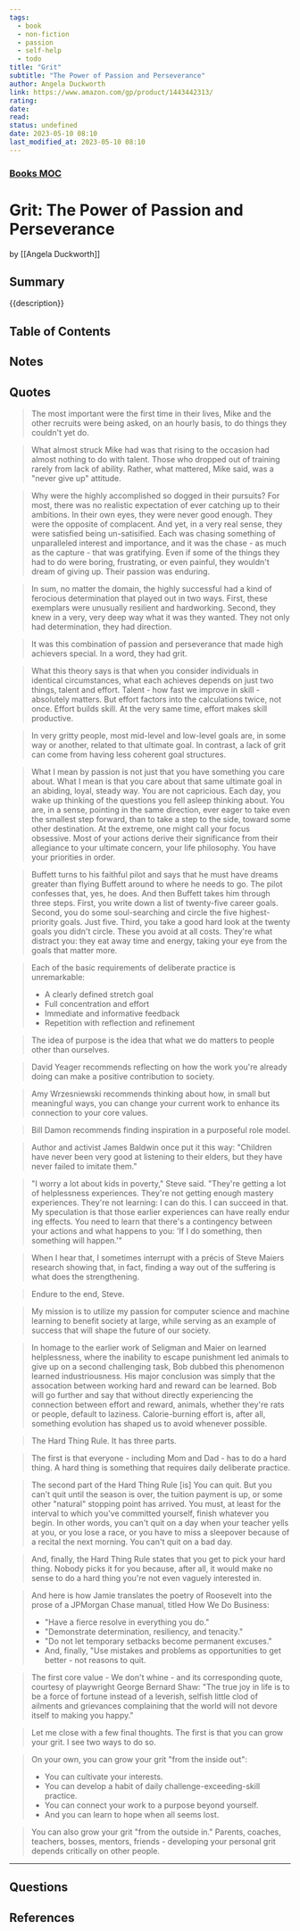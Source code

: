 ```yaml
---
tags:
  - book
  - non-fiction
  - passion
  - self-help
  - todo
title: "Grit"
subtitle: "The Power of Passion and Perseverance"
author: Angela Duckworth
link: https://www.amazon.com/gp/product/1443442313/
rating:
date:
read:
status: undefined
date: 2023-05-10 08:10
last_modified_at: 2023-05-10 08:10
---
```


### [Books MOC](Books%20MOC.md)

# Grit: The Power of Passion and Perseverance

by [[Angela Duckworth]]

## Summary

<!-- No more than a couple paragraphs summarizing this BOOK -->

{{description}}

## Table of Contents

## <!--Link to table of contents (TOC) -->

## Notes

## <!-- The main content of my thoughts really -->

## Quotes

> The most important were the first time in their lives,
> Mike and the other recruits were being asked, on an hourly basis, to do things they couldn't yet do.

> What almost struck Mike had was that rising to the occasion had almost nothing to do with talent.
> Those who dropped out of training rarely from lack of ability.
> Rather, what mattered, Mike said, was a "never give up" attitude.

> Why were the highly accomplished so dogged in their pursuits?
> For most, there was no realistic expectation of ever catching up to their ambitions.
> In their own eyes, they were never good enough. They were the opposite of complacent.
> And yet, in a very real sense, they were satisfied being un-satisified.
> Each was chasing something of unparalleled interest and importance,
> and it was the chase - as much as the capture - that was gratifying.
> Even if some of the things they had to do were boring, frustrating, or even painful,
> they wouldn't dream of giving up.
> Their passion was enduring.

> In sum, no matter the domain, the highly successful had a kind of ferocious determination that played out in two ways.
> First, these exemplars were unusually resilient and hardworking.
> Second, they knew in a very, very deep way what it was they wanted.
> They not only had determination, they had direction.

> It was this combination of passion and perseverance that made high achievers special. In a word, they had grit.

> What this theory says is that when you consider individuals in identical circumstances,
> what each achieves depends on just two things, talent and effort.
> Talent - how fast we improve in skill - absolutely matters.
> But effort factors into the calculations twice, not once. Effort builds skill.
> At the very same time, effort makes skill productive.

> In very gritty people, most mid-level and low-level goals are,
> in some way or another, related to that ultimate goal.
> In contrast, a lack of grit can come from having less coherent goal structures.

> What I mean by passion is not just that you have something you care about.
> What I mean is that you care about that same ultimate goal in an abiding, loyal, steady way. You are not capricious.
> Each day, you wake up thinking of the questions you fell asleep thinking about.
> You are, in a sense, pointing in the same direction,
> ever eager to take even the smallest step forward, than to take a step to the side,
> toward some other destination.
> At the extreme, one might call your focus obsessive.
> Most of your actions derive their significance from their allegiance to your ultimate concern, your life philosophy.
> You have your priorities in order.

> Buffett turns to his faithful pilot and says that he must have dreams
> greater than flying Buffett around to where he needs to go. The pilot confesses that, yes, he does.
> And then Buffett takes him through three steps. First, you write down a list of twenty-five career goals.
> Second, you do some soul-searching and circle the five highest-priority goals. Just five.
> Third, you take a good hard look at the twenty goals you didn't circle. These you avoid at all costs.
> They're what distract you: they eat away time and energy, taking your eye from the goals that matter more.

> Each of the basic requirements of deliberate practice is unremarkable:
>
> - A clearly defined stretch goal
> - Full concentration and effort
> - Immediate and informative feedback
> - Repetition with reflection and refinement

> The idea of purpose is the idea that what we do matters to people other than ourselves.

> David Yeager recommends reflecting on how the work you're already doing can make a positive contribution to society.

> Amy Wrzesniewski recommends thinking about how, in small but meaningful ways,
> you can change your current work to enhance its connection to your core values.

> Bill Damon recommends finding inspiration in a purposeful role model.

> Author and activist James Baldwin once put it this way:
> "Children have never been very good at listening to their elders, but they have never failed to imitate them."

> "I worry a lot about kids in poverty," Steve said.
> "They're getting a lot of helplessness experiences. They're not getting enough mastery experiences.
> They're not learning: I can do this. I can succeed in that.
> My speculation is that those earlier experiences can have really endur ing effects.
> You need to learn that there's a contingency between your actions and what happens to you:
> 'If I do something, then something will happen.'"

> When I hear that, I sometimes interrupt with a précis of Steve Maiers research showing that,
> in fact, finding a way out of the suffering is what does the strengthening.

> Endure to the end, Steve.

> My mission is to utilize my passion for computer science and machine learning to benefit society at large,
> while serving as an example of success that will shape the future of our society.

> In homage to the earlier work of Seligman and Maier on learned helplessness,
> where the inability to escape punishment led animals to give up on a second challenging task,
> Bob dubbed this phenomenon learned industriousness.
> His major conclusion was simply that the assocation between working hard and reward can be learned.
> Bob will go further and say that without directly experiencing the connection between effort and reward,
> animals, whether they're rats or people, default to laziness.
> Calorie-burning effort is, after all, something evolution has shaped us to avoid whenever possible.

> The Hard Thing Rule. It has three parts.

> The first is that everyone - including Mom and Dad - has to do a hard thing.
> A hard thing is something that requires daily deliberate practice.

> The second part of the Hard Thing Rule \[is\] You can quit.
> But you can't quit until the season is over, the tuition payment is up,
> or some other "natural" stopping point has arrived.
> You must, at least for the interval to which you've committed yourself, finish whatever you begin.
> In other words, you can't quit on a day when your teacher yells at you, or you lose a race,
> or you have to miss a sleepover because of a recital the next morning.
> You can't quit on a bad day.

> And, finally, the Hard Thing Rule states that you get to pick your hard thing.
> Nobody picks it for you because, after all,
> it would make no sense to do a hard thing you're not even vaguely interested in.

> And here is how Jamie translates the poetry of Roosevelt into the prose of a JPMorgan Chase manual,
> titled How We Do Business:
>
> - "Have a fierce resolve in everything you do."
> - "Demonstrate determination, resiliency, and tenacity."
> - "Do not let temporary setbacks become permanent excuses."
> - And, finally, "Use mistakes and problems as opportunities to get better - not reasons to quit.

> The first core value - We don't whine - and its corresponding quote,
> courtesy of playwright George Bernard Shaw:
> "The true joy in life is to be a force of fortune
> instead of a leverish, selfish little clod of ailments and grievances
> complaining that the world will not devore itself to making you happy."

> Let me close with a few final thoughts.
> The first is that you can grow your grit. I see two ways to do so.

> On your own, you can grow your grit "from the inside out":
>
> - You can cultivate your interests.
> - You can develop a habit of daily challenge-exceeding-skill practice.
> - You can connect your work to a purpose beyond yourself.
> - And you can learn to hope when all seems lost.

> You can also grow your grit "from the outside in."
> Parents, coaches, teachers, bosses, mentors, friends -
> developing your personal grit depends critically on other people.

---

## Questions

## <!-- What remains for you to consider? -->

## References

<!-- Links to pages not referenced in the content -->
